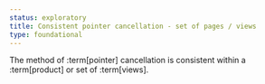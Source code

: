 ```yaml
---
status: exploratory
title: Consistent pointer cancellation - set of pages / views
type: foundational
---
```


The method of :term[pointer] cancellation is consistent within a :term[product] or set of :term[views].